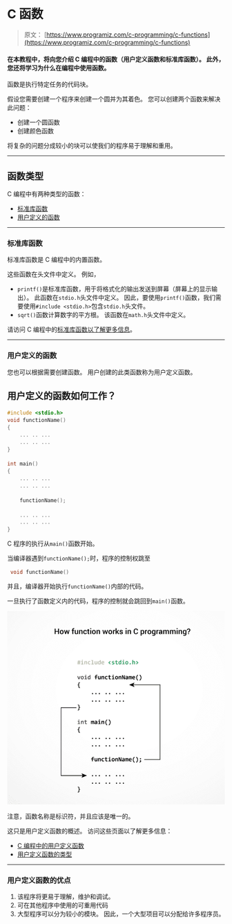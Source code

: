 # C 函数

> 原文： [https://www.programiz.com/c-programming/c-functions](https://www.programiz.com/c-programming/c-functions)

#### 在本教程中，将向您介绍 C 编程中的函数（用户定义函数和标准库函数）。 此外，您还将学习为什么在编程中使用函数。

函数是执行特定任务的代码块。

假设您需要创建一个程序来创建一个圆并为其着色。 您可以创建两个函数来解决此问题：

*   创建一个圆函数
*   创建颜色函数

将复杂的问题分成较小的块可以使我们的程序易于理解和重用。

* * *

## 函数类型

C 编程中有两种类型的函数：

*   [标准库函数](/c-programming/library-function "C Library Functions")
*   [用户定义的函数](/c-programming/c-user-defined-functions "C user-defined functions")

* * *

### 标准库函数

标准库函数是 C 编程中的内置函数。

这些函数在头文件中定义。 例如，

*   `printf()`是标准库函数，用于将格式化的输出发送到屏幕（屏幕上的显示输出）。 此函数在`stdio.h`头文件中定义。
    因此，要使用`printf()`函数，我们需要使用`#include <stdio.h>`包含`stdio.h`头文件。
*   `sqrt()`函数计算数字的平方根。 该函数在`math.h`头文件中定义。

请访问 C 编程中的[标准库函数以了解更多信息](/c-programming/library-function "C Library Functions")。

* * *

### 用户定义的函数

您也可以根据需要创建函数。 用户创建的此类函数称为用户定义函数。

## 用户定义的函数如何工作？

```c
#include <stdio.h>
void functionName()
{
    ... .. ...
    ... .. ...
}

int main()
{
    ... .. ...
    ... .. ...

    functionName();

    ... .. ...
    ... .. ...
}

```

C 程序的执行从`main()`函数开始。

当编译器遇到`functionName();`时，程序的控制权跳至

```c
 void functionName()
```

并且，编译器开始执行`functionName()`内部的代码。

一旦执行了函数定义内的代码，程序的控制就会跳回到`main()`函数。

![How function works in C programming?](img/88268513488eb415588e8d665812cc62.png)

注意，函数名称是标识符，并且应该是唯一的。

这只是用户定义函数的概述。 访问这些页面以了解更多信息：

*   [C 编程中的用户定义函数](/c-programming/c-user-defined-functions "C user-defined Functions")
*   [用户定义函数的类型](/c-programming/types-user-defined-functions "User-defined Function Types")

* * *

### 用户定义函数的优点

1.  该程序将更易于理解，维护和调试。
2.  可在其他程序中使用的可重用代码
3.  大型程序可以分为较小的模块。 因此，一个大型项目可以分配给许多程序员。